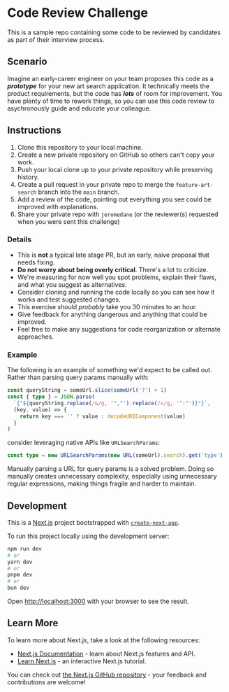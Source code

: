 # Code Review Challenge

This is a sample repo containing some code to be reviewed by candidates as part of their interview process.

## Scenario

Imagine an early-career engineer on your team proposes this code as a ***prototype*** for your new art search application. It technically meets the product requirements, but the code has ***lots*** of room for improvement. You have plenty of time to rework things, so you can use this code review to asychronously guide and educate your colleague.

## Instructions

1. Clone this repository to your local machine.
2. Create a new private repository on GitHub so others can't copy your work.
3. Push your local clone up to your private repository while preserving history.
4. Create a pull request in your private repo to merge the `feature-art-search` branch into the `main` branch.
5. Add a review of the code, pointing out everything you see could be improved with explanations.
6. Share your private repo with `jeromedane` (or the reviewer(s) requested when you were sent this challenge)

### Details

* This is **not** a typical late stage PR, but an early, naive proposal that needs fixing.
* **Do not worry about being overly critical**. There's a lot to criticize. 
* We're measuring for now well you spot problems, explain their flaws, and what you suggest as alternatives.
* Consider cloning and running the code locally so you can see how it works and test suggested changes.
* This exercise should _probably_ take you 30 minutes to an hour.
* Give feedback for anything dangerous and anything that could be improved.
* Feel free to make any suggestions for code reorganization or alternate approaches.

### Example

The following is an example of something we'd expect to be called out. Rather than parsing query params manually with:

```TypeScript
const queryString = someUrl.slice(someUrl('?') + 1)
const { type } = JSON.parse(
  `{"${queryString.replace(/&/g, '","').replace(/=/g, '":"')}"}`,
  (key, value) => {
    return key === '' ? value : decodeURIComponent(value)
  }
)
```

consider leveraging native APIs like `URLSearchParams`:

```TypeScript
const type = new URLSearchParams(new URL(someUrl).search).get('type')
```

Manually parsing a URL for query params is a solved problem. Doing so manually creates unnecessary complexity, especially using unnecessary regular expressions, making things fragile and harder to maintain.

## Development

This is a [Next.js](https://nextjs.org/) project bootstrapped with [`create-next-app`](https://github.com/vercel/next.js/tree/canary/packages/create-next-app).

To run this project locally using the development server:

```bash
npm run dev
# or
yarn dev
# or
pnpm dev
# or
bun dev
```

Open [http://localhost:3000](http://localhost:3000) with your browser to see the result.

## Learn More

To learn more about Next.js, take a look at the following resources:

- [Next.js Documentation](https://nextjs.org/docs) - learn about Next.js features and API.
- [Learn Next.js](https://nextjs.org/learn) - an interactive Next.js tutorial.

You can check out [the Next.js GitHub repository](https://github.com/vercel/next.js/) - your feedback and contributions are welcome!
